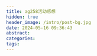 ```yaml
---
title: ag258活动感想
hidden: true
header_image: /intro/post-bg.jpg
date: 2024-05-16 09:36:43
abstract:
categories:
tags:
---
```



